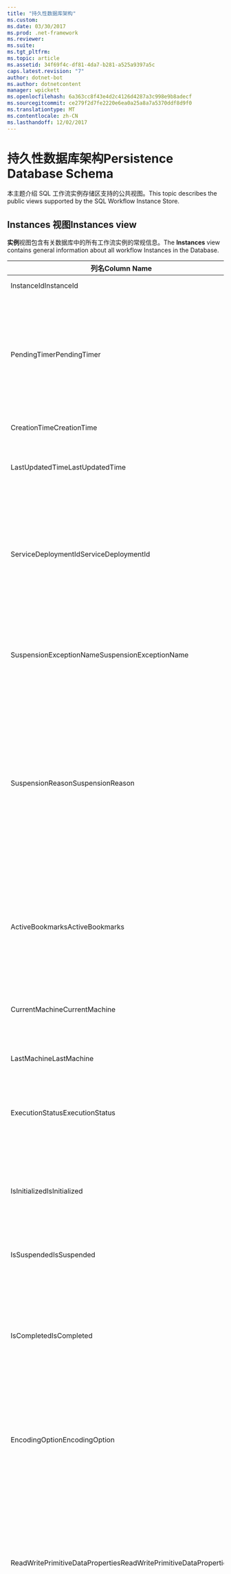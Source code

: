 ```yaml
---
title: "持久性数据库架构"
ms.custom: 
ms.date: 03/30/2017
ms.prod: .net-framework
ms.reviewer: 
ms.suite: 
ms.tgt_pltfrm: 
ms.topic: article
ms.assetid: 34f69f4c-df81-4da7-b281-a525a9397a5c
caps.latest.revision: "7"
author: dotnet-bot
ms.author: dotnetcontent
manager: wpickett
ms.openlocfilehash: 6a363cc8f43e4d2c4126d4287a3c998e9b8adecf
ms.sourcegitcommit: ce279f2d7fe2220e6ea0a25a8a7a5370ddf8d9f0
ms.translationtype: MT
ms.contentlocale: zh-CN
ms.lasthandoff: 12/02/2017
---
```

# <a name="persistence-database-schema"></a><span data-ttu-id="b6fe5-102">持久性数据库架构</span><span class="sxs-lookup"><span data-stu-id="b6fe5-102">Persistence Database Schema</span></span>
<span data-ttu-id="b6fe5-103">本主题介绍 SQL 工作流实例存储区支持的公共视图。</span><span class="sxs-lookup"><span data-stu-id="b6fe5-103">This topic describes the public views supported by the SQL Workflow Instance Store.</span></span>  
  
## <a name="instances-view"></a><span data-ttu-id="b6fe5-104">Instances 视图</span><span class="sxs-lookup"><span data-stu-id="b6fe5-104">Instances view</span></span>  
 <span data-ttu-id="b6fe5-105">**实例**视图包含有关数据库中的所有工作流实例的常规信息。</span><span class="sxs-lookup"><span data-stu-id="b6fe5-105">The **Instances** view contains general information about all workflow Instances in the Database.</span></span>  
  
|<span data-ttu-id="b6fe5-106">列名</span><span class="sxs-lookup"><span data-stu-id="b6fe5-106">Column Name</span></span>|<span data-ttu-id="b6fe5-107">列名称</span><span class="sxs-lookup"><span data-stu-id="b6fe5-107">Column Type</span></span>|<span data-ttu-id="b6fe5-108">描述</span><span class="sxs-lookup"><span data-stu-id="b6fe5-108">Description</span></span>|  
|-----------------|-----------------|-----------------|  
|<span data-ttu-id="b6fe5-109">InstanceId</span><span class="sxs-lookup"><span data-stu-id="b6fe5-109">InstanceId</span></span>|<span data-ttu-id="b6fe5-110">UniqueIdentifier</span><span class="sxs-lookup"><span data-stu-id="b6fe5-110">UniqueIdentifier</span></span>|<span data-ttu-id="b6fe5-111">工作流实例的 ID。</span><span class="sxs-lookup"><span data-stu-id="b6fe5-111">The ID of a workflow instance.</span></span>|  
|<span data-ttu-id="b6fe5-112">PendingTimer</span><span class="sxs-lookup"><span data-stu-id="b6fe5-112">PendingTimer</span></span>|<span data-ttu-id="b6fe5-113">DateTime</span><span class="sxs-lookup"><span data-stu-id="b6fe5-113">DateTime</span></span>|<span data-ttu-id="b6fe5-114">指示工作流在延迟活动上发生阻塞，并将在计时器过期后恢复。</span><span class="sxs-lookup"><span data-stu-id="b6fe5-114">Indicates that the workflow is blocked on a Delay activity and will be resumed after the timer expires.</span></span> <span data-ttu-id="b6fe5-115">如果在等待计时器过期时工作流没有发生阻塞，则此值可以为 null。</span><span class="sxs-lookup"><span data-stu-id="b6fe5-115">This value can be null if the workflow is not blocked waiting on a timer to expire.</span></span>|  
|<span data-ttu-id="b6fe5-116">CreationTime</span><span class="sxs-lookup"><span data-stu-id="b6fe5-116">CreationTime</span></span>|<span data-ttu-id="b6fe5-117">DateTime</span><span class="sxs-lookup"><span data-stu-id="b6fe5-117">DateTime</span></span>|<span data-ttu-id="b6fe5-118">指示创建工作流的时间。</span><span class="sxs-lookup"><span data-stu-id="b6fe5-118">Indicates when the workflow was created.</span></span>|  
|<span data-ttu-id="b6fe5-119">LastUpdatedTime</span><span class="sxs-lookup"><span data-stu-id="b6fe5-119">LastUpdatedTime</span></span>|<span data-ttu-id="b6fe5-120">DateTime</span><span class="sxs-lookup"><span data-stu-id="b6fe5-120">DateTime</span></span>|<span data-ttu-id="b6fe5-121">指示将工作流持久化到数据库的最后时间。</span><span class="sxs-lookup"><span data-stu-id="b6fe5-121">Indicates the last time that the workflow was persisted to the database.</span></span>|  
|<span data-ttu-id="b6fe5-122">ServiceDeploymentId</span><span class="sxs-lookup"><span data-stu-id="b6fe5-122">ServiceDeploymentId</span></span>|<span data-ttu-id="b6fe5-123">BigInt</span><span class="sxs-lookup"><span data-stu-id="b6fe5-123">BigInt</span></span>|<span data-ttu-id="b6fe5-124">用作 [ServiceDeployments] 视图的外键。</span><span class="sxs-lookup"><span data-stu-id="b6fe5-124">Acts as a foreign key to the [ServiceDeployments] view.</span></span> <span data-ttu-id="b6fe5-125">如果当前工作流实例为 Web 承载的服务的实例，则此列具有一个值，否则将其设置为 NULL。</span><span class="sxs-lookup"><span data-stu-id="b6fe5-125">If the current workflow instance is an instance of a web-hosted service, then this column has a value, otherwise it is set to NULL.</span></span>|  
|<span data-ttu-id="b6fe5-126">SuspensionExceptionName</span><span class="sxs-lookup"><span data-stu-id="b6fe5-126">SuspensionExceptionName</span></span>|<span data-ttu-id="b6fe5-127">Nvarchar(450)</span><span class="sxs-lookup"><span data-stu-id="b6fe5-127">Nvarchar(450)</span></span>|<span data-ttu-id="b6fe5-128">指示造成工作流挂起的异常的类型（如 InvalidOperationException）。</span><span class="sxs-lookup"><span data-stu-id="b6fe5-128">Indicates the type of exception (e.g. InvalidOperationException) that caused the workflow to suspend.</span></span>|  
|<span data-ttu-id="b6fe5-129">SuspensionReason</span><span class="sxs-lookup"><span data-stu-id="b6fe5-129">SuspensionReason</span></span>|<span data-ttu-id="b6fe5-130">Nvarchar(max)</span><span class="sxs-lookup"><span data-stu-id="b6fe5-130">Nvarchar(max)</span></span>|<span data-ttu-id="b6fe5-131">指示将工作流实例挂起的原因。</span><span class="sxs-lookup"><span data-stu-id="b6fe5-131">Indicates why the Workflow Instance was suspended.</span></span> <span data-ttu-id="b6fe5-132">如果某个异常造成实例挂起，则此列包含与该异常关联的消息。</span><span class="sxs-lookup"><span data-stu-id="b6fe5-132">If an exception caused the instance to suspend, then this column contains the message associated with the exception.</span></span><br /><br /> <span data-ttu-id="b6fe5-133">如果该实例是手动挂起，则此列包含用户指定的挂起该实例的原因。</span><span class="sxs-lookup"><span data-stu-id="b6fe5-133">If the instance was manually suspended, then this column contains the user-specified reason for suspending the instance.</span></span>|  
|<span data-ttu-id="b6fe5-134">ActiveBookmarks</span><span class="sxs-lookup"><span data-stu-id="b6fe5-134">ActiveBookmarks</span></span>|<span data-ttu-id="b6fe5-135">Nvarchar(max)</span><span class="sxs-lookup"><span data-stu-id="b6fe5-135">Nvarchar(max)</span></span>|<span data-ttu-id="b6fe5-136">如果工作流实例处于空闲状态，则此属性指示该实例是在哪个书签上发生阻塞的。</span><span class="sxs-lookup"><span data-stu-id="b6fe5-136">If the workflow Instance is Idle, this property indicates what bookmarks the instance is blocked on.</span></span> <span data-ttu-id="b6fe5-137">如果该实例没有处于空闲状态，则此列为 NULL。</span><span class="sxs-lookup"><span data-stu-id="b6fe5-137">If the Instance is not idle, then this column is NULL.</span></span>|  
|<span data-ttu-id="b6fe5-138">CurrentMachine</span><span class="sxs-lookup"><span data-stu-id="b6fe5-138">CurrentMachine</span></span>|<span data-ttu-id="b6fe5-139">Nvarchar(128)</span><span class="sxs-lookup"><span data-stu-id="b6fe5-139">Nvarchar(128)</span></span>|<span data-ttu-id="b6fe5-140">指示当前已将工作流实例加载到内存中的计算机的名称。</span><span class="sxs-lookup"><span data-stu-id="b6fe5-140">Indicates the name of the computer currently has the workflow Instance loaded in memory.</span></span>|  
|<span data-ttu-id="b6fe5-141">LastMachine</span><span class="sxs-lookup"><span data-stu-id="b6fe5-141">LastMachine</span></span>|<span data-ttu-id="b6fe5-142">Nvarchar(450)</span><span class="sxs-lookup"><span data-stu-id="b6fe5-142">Nvarchar(450)</span></span>|<span data-ttu-id="b6fe5-143">指示最后加载工作流实例的计算机。</span><span class="sxs-lookup"><span data-stu-id="b6fe5-143">Indicates the last computer that loaded the workflow instance.</span></span>|  
|<span data-ttu-id="b6fe5-144">ExecutionStatus</span><span class="sxs-lookup"><span data-stu-id="b6fe5-144">ExecutionStatus</span></span>|<span data-ttu-id="b6fe5-145">Nvarchar(450)</span><span class="sxs-lookup"><span data-stu-id="b6fe5-145">Nvarchar(450)</span></span>|<span data-ttu-id="b6fe5-146">指示工作流的当前执行状态。</span><span class="sxs-lookup"><span data-stu-id="b6fe5-146">Indicates the current execution state of the Workflow.</span></span> <span data-ttu-id="b6fe5-147">可能的状态包括**执行**，**空闲**，**已关闭**。</span><span class="sxs-lookup"><span data-stu-id="b6fe5-147">Possible states include **Executing**, **Idle**, **Closed**.</span></span>|  
|<span data-ttu-id="b6fe5-148">IsInitialized</span><span class="sxs-lookup"><span data-stu-id="b6fe5-148">IsInitialized</span></span>|<span data-ttu-id="b6fe5-149">位</span><span class="sxs-lookup"><span data-stu-id="b6fe5-149">Bit</span></span>|<span data-ttu-id="b6fe5-150">指示工作流实例是否已初始化。</span><span class="sxs-lookup"><span data-stu-id="b6fe5-150">Indicates whether the workflow instance has been initialized.</span></span> <span data-ttu-id="b6fe5-151">已初始化的工作流实例是至少已持久化一次的工作流实例。</span><span class="sxs-lookup"><span data-stu-id="b6fe5-151">An initialized workflow instance is a workflow instance that has been persisted at least once.</span></span>|  
|<span data-ttu-id="b6fe5-152">IsSuspended</span><span class="sxs-lookup"><span data-stu-id="b6fe5-152">IsSuspended</span></span>|<span data-ttu-id="b6fe5-153">位</span><span class="sxs-lookup"><span data-stu-id="b6fe5-153">Bit</span></span>|<span data-ttu-id="b6fe5-154">指示工作流实例是否已挂起。</span><span class="sxs-lookup"><span data-stu-id="b6fe5-154">Indicates whether the workflow instance has been suspended.</span></span>|  
|<span data-ttu-id="b6fe5-155">IsCompleted</span><span class="sxs-lookup"><span data-stu-id="b6fe5-155">IsCompleted</span></span>|<span data-ttu-id="b6fe5-156">位</span><span class="sxs-lookup"><span data-stu-id="b6fe5-156">Bit</span></span>|<span data-ttu-id="b6fe5-157">指示工作流实例是否已执行完毕。</span><span class="sxs-lookup"><span data-stu-id="b6fe5-157">Indicates whether the Workflow Instance has finished executing.</span></span> <span data-ttu-id="b6fe5-158">**注意：** Iif **InstanceCompletionAction**属性设置为**DeleteAll**，从视图完成后删除的实例。</span><span class="sxs-lookup"><span data-stu-id="b6fe5-158">**Note:**  Iif the **InstanceCompletionAction** property is set to **DeleteAll**, the instances are removed from the view upon completion.</span></span>|  
|<span data-ttu-id="b6fe5-159">EncodingOption</span><span class="sxs-lookup"><span data-stu-id="b6fe5-159">EncodingOption</span></span>|<span data-ttu-id="b6fe5-160">TinyInt</span><span class="sxs-lookup"><span data-stu-id="b6fe5-160">TinyInt</span></span>|<span data-ttu-id="b6fe5-161">描述用于序列化数据属性的编码。</span><span class="sxs-lookup"><span data-stu-id="b6fe5-161">Describes the encoding used to serialize the data properties.</span></span><br /><br /> <span data-ttu-id="b6fe5-162">-0 – 无编码</span><span class="sxs-lookup"><span data-stu-id="b6fe5-162">-   0 – No encoding</span></span><br /><span data-ttu-id="b6fe5-163">-1 – GzipStream</span><span class="sxs-lookup"><span data-stu-id="b6fe5-163">-   1 – GzipStream</span></span>|  
|<span data-ttu-id="b6fe5-164">ReadWritePrimitiveDataProperties</span><span class="sxs-lookup"><span data-stu-id="b6fe5-164">ReadWritePrimitiveDataProperties</span></span>|<span data-ttu-id="b6fe5-165">Varbinary(max)</span><span class="sxs-lookup"><span data-stu-id="b6fe5-165">Varbinary(max)</span></span>|<span data-ttu-id="b6fe5-166">包含已序列化的实例数据属性，当加载实例时，这些属性将会重新提供给工作流运行时。</span><span class="sxs-lookup"><span data-stu-id="b6fe5-166">Contains serialized instance data properties that will be provided back to the workflow Runtime when the instance is loaded.</span></span><br /><br /> <span data-ttu-id="b6fe5-167">每个基元属性都是本机 CLR 类型，这意味着，对 Blob 进行反序列化不需要特殊程序集。</span><span class="sxs-lookup"><span data-stu-id="b6fe5-167">Each primitive property is a native CLR type, which means that no special assemblies are needed to deserialize the blob.</span></span>|  
|<span data-ttu-id="b6fe5-168">WriteOnlyPrimitiveDataProperties</span><span class="sxs-lookup"><span data-stu-id="b6fe5-168">WriteOnlyPrimitiveDataProperties</span></span>|<span data-ttu-id="b6fe5-169">Varbinary(max)</span><span class="sxs-lookup"><span data-stu-id="b6fe5-169">Varbinary(max)</span></span>|<span data-ttu-id="b6fe5-170">包含已序列化的实例数据属性，当加载实例时，这些属性不会重新提供给工作流运行时。</span><span class="sxs-lookup"><span data-stu-id="b6fe5-170">Contains serialized instance data properties that are not provided back to the workflow runtime when the instance is loaded.</span></span><br /><br /> <span data-ttu-id="b6fe5-171">每个基元属性都是本机 CLR 类型，这意味着，对 Blob 进行反序列化不需要特殊程序集。</span><span class="sxs-lookup"><span data-stu-id="b6fe5-171">Each primitive property is a native CLR type, which means that no special assemblies are needed to deserialize the blob.</span></span>|  
|<span data-ttu-id="b6fe5-172">ReadWriteComplexDataProperties</span><span class="sxs-lookup"><span data-stu-id="b6fe5-172">ReadWriteComplexDataProperties</span></span>|<span data-ttu-id="b6fe5-173">Varbinary(max)</span><span class="sxs-lookup"><span data-stu-id="b6fe5-173">Varbinary(max)</span></span>|<span data-ttu-id="b6fe5-174">包含已序列化的实例数据属性，当加载实例时，这些属性将会重新提供给工作流运行时。</span><span class="sxs-lookup"><span data-stu-id="b6fe5-174">Contains serialized instance data properties that will be provided back to the workflow runtime when the instance is loaded.</span></span><br /><br /> <span data-ttu-id="b6fe5-175">反序列化程序需要知道此 Blob 中存储的所有对象类型。</span><span class="sxs-lookup"><span data-stu-id="b6fe5-175">A deserializer would require knowledge of all object types stored in this blob.</span></span>|  
|<span data-ttu-id="b6fe5-176">WriteOnlyComplexDataProperties</span><span class="sxs-lookup"><span data-stu-id="b6fe5-176">WriteOnlyComplexDataProperties</span></span>|<span data-ttu-id="b6fe5-177">Varbinary(max)</span><span class="sxs-lookup"><span data-stu-id="b6fe5-177">Varbinary(max)</span></span>|<span data-ttu-id="b6fe5-178">包含已序列化的实例数据属性，当加载实例时，这些属性不会重新提供给工作流运行时。</span><span class="sxs-lookup"><span data-stu-id="b6fe5-178">Contains serialized instance data properties that are not provided back to the workflow runtime when the instance is loaded.</span></span><br /><br /> <span data-ttu-id="b6fe5-179">反序列化程序需要知道此 Blob 中存储的所有对象类型。</span><span class="sxs-lookup"><span data-stu-id="b6fe5-179">A deserializer would require knowledge of all object types stored in this blob.</span></span>|  
|<span data-ttu-id="b6fe5-180">IdentityName</span><span class="sxs-lookup"><span data-stu-id="b6fe5-180">IdentityName</span></span>|<span data-ttu-id="b6fe5-181">Nvarchar(max)</span><span class="sxs-lookup"><span data-stu-id="b6fe5-181">Nvarchar(max)</span></span>|<span data-ttu-id="b6fe5-182">工作流定义的名称。</span><span class="sxs-lookup"><span data-stu-id="b6fe5-182">The name of the workflow definition.</span></span>|  
|<span data-ttu-id="b6fe5-183">IdentityPackage</span><span class="sxs-lookup"><span data-stu-id="b6fe5-183">IdentityPackage</span></span>|<span data-ttu-id="b6fe5-184">Nvarchar(max)</span><span class="sxs-lookup"><span data-stu-id="b6fe5-184">Nvarchar(max)</span></span>|<span data-ttu-id="b6fe5-185">创建工作流时提供的包信息（例如，程序集名称）。</span><span class="sxs-lookup"><span data-stu-id="b6fe5-185">The package information given when the workflow was created (such as the assembly name).</span></span>|  
|<span data-ttu-id="b6fe5-186">生成</span><span class="sxs-lookup"><span data-stu-id="b6fe5-186">Build</span></span>|<span data-ttu-id="b6fe5-187">BigInt</span><span class="sxs-lookup"><span data-stu-id="b6fe5-187">BigInt</span></span>|<span data-ttu-id="b6fe5-188">工作流版本的生成号。</span><span class="sxs-lookup"><span data-stu-id="b6fe5-188">The build number of the workflow version.</span></span>|  
|<span data-ttu-id="b6fe5-189">主要</span><span class="sxs-lookup"><span data-stu-id="b6fe5-189">Major</span></span>|<span data-ttu-id="b6fe5-190">BigInt</span><span class="sxs-lookup"><span data-stu-id="b6fe5-190">BigInt</span></span>|<span data-ttu-id="b6fe5-191">工作流版本的主版本号。</span><span class="sxs-lookup"><span data-stu-id="b6fe5-191">The major number of the workflow version.</span></span>|  
|<span data-ttu-id="b6fe5-192">次要</span><span class="sxs-lookup"><span data-stu-id="b6fe5-192">Minor</span></span>|<span data-ttu-id="b6fe5-193">BigInt</span><span class="sxs-lookup"><span data-stu-id="b6fe5-193">BigInt</span></span>|<span data-ttu-id="b6fe5-194">工作流版本的次版本号。</span><span class="sxs-lookup"><span data-stu-id="b6fe5-194">The minor number of the workflow version.</span></span>|  
|<span data-ttu-id="b6fe5-195">Revision</span><span class="sxs-lookup"><span data-stu-id="b6fe5-195">Revision</span></span>|<span data-ttu-id="b6fe5-196">BigInt</span><span class="sxs-lookup"><span data-stu-id="b6fe5-196">BigInt</span></span>|<span data-ttu-id="b6fe5-197">工作流版本的修订号。</span><span class="sxs-lookup"><span data-stu-id="b6fe5-197">The revision number of the workflow version.</span></span>|  
  
> [!CAUTION]
>  <span data-ttu-id="b6fe5-198">**实例**视图还包含一个 Delete 触发器。</span><span class="sxs-lookup"><span data-stu-id="b6fe5-198">The **Instances** view also contains a Delete trigger.</span></span> <span data-ttu-id="b6fe5-199">具有适当权限的用户可以对此视图执行 Delete 语句，这将从数据库中强制移除工作流实例。</span><span class="sxs-lookup"><span data-stu-id="b6fe5-199">Users with the appropriate permissions can execute delete statements against this view that will forcefully remove workflow Instances from the Database.</span></span> <span data-ttu-id="b6fe5-200">由于从工作流运行时的下面删除实例可能会导致意外的结果，所以，建议不到万不得已，不要直接从视图删除，</span><span class="sxs-lookup"><span data-stu-id="b6fe5-200">We recommend deleting directly from the view only as a last resort because deleting an instance from underneath the workflow runtime could result in unintended consequences.</span></span> <span data-ttu-id="b6fe5-201">而应使用工作流实例管理终结点来使工作流运行时终止实例。</span><span class="sxs-lookup"><span data-stu-id="b6fe5-201">Instead, use the Workflow Instance Management Endpoint to have the workflow runtime terminate the instance.</span></span> <span data-ttu-id="b6fe5-202">如果需要从视图中删除大量实例，请确保没有可能正在对这些实例进行操作的活动的运行时。</span><span class="sxs-lookup"><span data-stu-id="b6fe5-202">If you want to delete a large number of Instances from the view, make sure there are no active runtimes that could be operating on these instances.</span></span>  
  
## <a name="servicedeployments-view"></a><span data-ttu-id="b6fe5-203">ServiceDeployments 视图</span><span class="sxs-lookup"><span data-stu-id="b6fe5-203">ServiceDeployments view</span></span>  
 <span data-ttu-id="b6fe5-204">**ServiceDeployments**视图包含所有 web 部署信息 (IIS / WAS) 承载的工作流服务。</span><span class="sxs-lookup"><span data-stu-id="b6fe5-204">The **ServiceDeployments** view contains deployment information for all Web (IIS/WAS) hosted workflow services.</span></span> <span data-ttu-id="b6fe5-205">是 Web 承载的每个工作流实例将包含**ServiceDeploymentId** ，引用此视图中的一行。</span><span class="sxs-lookup"><span data-stu-id="b6fe5-205">Each workflow instance that is Web-hosted will contain a **ServiceDeploymentId** that refers to a row in this view.</span></span>  
  
|<span data-ttu-id="b6fe5-206">列名</span><span class="sxs-lookup"><span data-stu-id="b6fe5-206">Column Name</span></span>|<span data-ttu-id="b6fe5-207">列名称</span><span class="sxs-lookup"><span data-stu-id="b6fe5-207">Column Type</span></span>|<span data-ttu-id="b6fe5-208">描述</span><span class="sxs-lookup"><span data-stu-id="b6fe5-208">Description</span></span>|  
|-----------------|-----------------|-----------------|  
|<span data-ttu-id="b6fe5-209">ServiceDeploymentId</span><span class="sxs-lookup"><span data-stu-id="b6fe5-209">ServiceDeploymentId</span></span>|<span data-ttu-id="b6fe5-210">BigInt</span><span class="sxs-lookup"><span data-stu-id="b6fe5-210">BigInt</span></span>|<span data-ttu-id="b6fe5-211">此视图的主键。</span><span class="sxs-lookup"><span data-stu-id="b6fe5-211">The primary key for this view.</span></span>|  
|<span data-ttu-id="b6fe5-212">SiteName</span><span class="sxs-lookup"><span data-stu-id="b6fe5-212">SiteName</span></span>|<span data-ttu-id="b6fe5-213">Nvarchar(max)</span><span class="sxs-lookup"><span data-stu-id="b6fe5-213">Nvarchar(max)</span></span>|<span data-ttu-id="b6fe5-214">表示包含工作流服务的站点的名称 (例如**Default Web Site**)。</span><span class="sxs-lookup"><span data-stu-id="b6fe5-214">Represents the name of the site that contains the workflow service (e.g. **Default Web Site**).</span></span>|  
|<span data-ttu-id="b6fe5-215">RelativeServicePath</span><span class="sxs-lookup"><span data-stu-id="b6fe5-215">RelativeServicePath</span></span>|<span data-ttu-id="b6fe5-216">Nvarchar(max)</span><span class="sxs-lookup"><span data-stu-id="b6fe5-216">Nvarchar(max)</span></span>|<span data-ttu-id="b6fe5-217">表示相对于指向工作流服务的站点的虚拟路径</span><span class="sxs-lookup"><span data-stu-id="b6fe5-217">Represents the virtual path relative to the site that points to the workflow service.</span></span> <span data-ttu-id="b6fe5-218">（例如 **/app1/PurchaseOrderService.svc**)。</span><span class="sxs-lookup"><span data-stu-id="b6fe5-218">(e.g.  **/app1/PurchaseOrderService.svc**).</span></span>|  
|<span data-ttu-id="b6fe5-219">RelativeApplicationPath</span><span class="sxs-lookup"><span data-stu-id="b6fe5-219">RelativeApplicationPath</span></span>|<span data-ttu-id="b6fe5-220">Nvarchar(max)</span><span class="sxs-lookup"><span data-stu-id="b6fe5-220">Nvarchar(max)</span></span>|<span data-ttu-id="b6fe5-221">表示相对于指向包含工作流服务的应用程序的站点的虚拟路径</span><span class="sxs-lookup"><span data-stu-id="b6fe5-221">Represents the virtual path relative to the site that points to an application that contains the workflow service.</span></span> <span data-ttu-id="b6fe5-222">(例如**/app1**)。</span><span class="sxs-lookup"><span data-stu-id="b6fe5-222">(e.g. **/app1**).</span></span>|  
|<span data-ttu-id="b6fe5-223">ServiceName</span><span class="sxs-lookup"><span data-stu-id="b6fe5-223">ServiceName</span></span>|<span data-ttu-id="b6fe5-224">Nvarchar(max)</span><span class="sxs-lookup"><span data-stu-id="b6fe5-224">Nvarchar(max)</span></span>|<span data-ttu-id="b6fe5-225">表示工作流服务的名称</span><span class="sxs-lookup"><span data-stu-id="b6fe5-225">Represents the name of the workflow Service.</span></span> <span data-ttu-id="b6fe5-226">(例如**PurchaseOrderService**)。</span><span class="sxs-lookup"><span data-stu-id="b6fe5-226">(e.g. **PurchaseOrderService**).</span></span>|  
|<span data-ttu-id="b6fe5-227">ServiceNamespace</span><span class="sxs-lookup"><span data-stu-id="b6fe5-227">ServiceNamespace</span></span>|<span data-ttu-id="b6fe5-228">Nvarchar(max)</span><span class="sxs-lookup"><span data-stu-id="b6fe5-228">Nvarchar(max)</span></span>|<span data-ttu-id="b6fe5-229">表示工作流服务的命名空间</span><span class="sxs-lookup"><span data-stu-id="b6fe5-229">Represents the namespace of the workflow Service.</span></span> <span data-ttu-id="b6fe5-230">(例如**MyCompany**)。</span><span class="sxs-lookup"><span data-stu-id="b6fe5-230">(e.g. **MyCompany**).</span></span>|  
  
 <span data-ttu-id="b6fe5-231">ServiceDeployments 视图还包含一个“删除”触发器。</span><span class="sxs-lookup"><span data-stu-id="b6fe5-231">The ServiceDeployments View also contains a Delete trigger.</span></span> <span data-ttu-id="b6fe5-232">具有适当权限的用户可以对此视图执行 Delete 语句，这将从数据库移除 ServiceDeployment 项。</span><span class="sxs-lookup"><span data-stu-id="b6fe5-232">Users with the appropriate permissions can execute delete statements against this view to remove ServiceDeployment entries from the Database.</span></span> <span data-ttu-id="b6fe5-233">请注意：</span><span class="sxs-lookup"><span data-stu-id="b6fe5-233">Note that:</span></span>  
  
1.  <span data-ttu-id="b6fe5-234">从此视图中删除项的开销很大，因为在执行此操作之前必须锁定整个数据库。</span><span class="sxs-lookup"><span data-stu-id="b6fe5-234">Deleting entries from this view is costly since the entire Database must be locked prior to performing this operation.</span></span> <span data-ttu-id="b6fe5-235">为了避免出现工作流实例可能引用一个不存在的 ServiceDeployment 项的情况，这是必需的。</span><span class="sxs-lookup"><span data-stu-id="b6fe5-235">This is necessary to avoid the scenario where a workflow Instance could refer to a non-existent ServiceDeployment entry.</span></span> <span data-ttu-id="b6fe5-236">请仅在停机期间/维护期间在此视图中进行删除操作。</span><span class="sxs-lookup"><span data-stu-id="b6fe5-236">Delete from this view only during down times / maintenance windows.</span></span>  
  
2.  <span data-ttu-id="b6fe5-237">任何尝试删除中存在的项引用的 ServiceDeployment 行**实例**视图将导致不执行任何操作。</span><span class="sxs-lookup"><span data-stu-id="b6fe5-237">Any attempt to delete a ServiceDeployment row which is referenced to by entries in the **Instances** view will result in a no-op.</span></span> <span data-ttu-id="b6fe5-238">仅可以删除没有任何引用的 ServiceDeployment 行。</span><span class="sxs-lookup"><span data-stu-id="b6fe5-238">You can only delete ServiceDeployment rows with zero references.</span></span>  
  
## <a name="instancepromotedproperties-view"></a><span data-ttu-id="b6fe5-239">InstancePromotedProperties 视图</span><span class="sxs-lookup"><span data-stu-id="b6fe5-239">InstancePromotedProperties view</span></span>  
 <span data-ttu-id="b6fe5-240">**InstancePromotedProperties**视图包含由用户指定的所有促销属性的信息。</span><span class="sxs-lookup"><span data-stu-id="b6fe5-240">The **InstancePromotedProperties** view contains information for all the promoted properties that are specified by the user.</span></span> <span data-ttu-id="b6fe5-241">促销属性用作一类属性，用户可以在查询中使用它来检索实例。</span><span class="sxs-lookup"><span data-stu-id="b6fe5-241">A promoted property functions as a first-class property, which a user can use in queries to retrieve instances.</span></span>  <span data-ttu-id="b6fe5-242">例如，用户可以添加 PurchaseOrder 促销，它始终存储中的订单的成本**Value1**列。</span><span class="sxs-lookup"><span data-stu-id="b6fe5-242">For example, a user could add a PurchaseOrder promotion which always stores the cost of an order in the **Value1** column.</span></span> <span data-ttu-id="b6fe5-243">这样用户可以查询所有成本超过某个值的购买订单。</span><span class="sxs-lookup"><span data-stu-id="b6fe5-243">This would enable a user to query for all purchase orders whose cost exceeds a certain value.</span></span>  
  
|<span data-ttu-id="b6fe5-244">列名称</span><span class="sxs-lookup"><span data-stu-id="b6fe5-244">Column Type</span></span>|<span data-ttu-id="b6fe5-245">列名称</span><span class="sxs-lookup"><span data-stu-id="b6fe5-245">Column Type</span></span>|<span data-ttu-id="b6fe5-246">描述</span><span class="sxs-lookup"><span data-stu-id="b6fe5-246">Description</span></span>|  
|-|-|-|  
|<span data-ttu-id="b6fe5-247">InstanceId</span><span class="sxs-lookup"><span data-stu-id="b6fe5-247">InstanceId</span></span>|<span data-ttu-id="b6fe5-248">UniqueIdentifier</span><span class="sxs-lookup"><span data-stu-id="b6fe5-248">UniqueIdentifier</span></span>|<span data-ttu-id="b6fe5-249">工作流实例的 ID</span><span class="sxs-lookup"><span data-stu-id="b6fe5-249">The ID of the Workflow Instance</span></span>|  
|<span data-ttu-id="b6fe5-250">EncodingOption</span><span class="sxs-lookup"><span data-stu-id="b6fe5-250">EncodingOption</span></span>|<span data-ttu-id="b6fe5-251">TinyInt</span><span class="sxs-lookup"><span data-stu-id="b6fe5-251">TinyInt</span></span>|<span data-ttu-id="b6fe5-252">描述用于序列化促销二进制属性的编码。</span><span class="sxs-lookup"><span data-stu-id="b6fe5-252">Describes the encoding used to serialize the promoted binary properties.</span></span><br /><br /> <span data-ttu-id="b6fe5-253">-0 – 无编码</span><span class="sxs-lookup"><span data-stu-id="b6fe5-253">-   0 – No encoding</span></span><br /><span data-ttu-id="b6fe5-254">-1 – GZipStream</span><span class="sxs-lookup"><span data-stu-id="b6fe5-254">-   1 – GZipStream</span></span>|  
|<span data-ttu-id="b6fe5-255">PromotionName</span><span class="sxs-lookup"><span data-stu-id="b6fe5-255">PromotionName</span></span>|<span data-ttu-id="b6fe5-256">Nvarchar(400)</span><span class="sxs-lookup"><span data-stu-id="b6fe5-256">Nvarchar(400)</span></span>|<span data-ttu-id="b6fe5-257">与此实例关联的促销的名称。</span><span class="sxs-lookup"><span data-stu-id="b6fe5-257">The name of the Promotion associated with this instance.</span></span> <span data-ttu-id="b6fe5-258">需要 PromotionName 来在此行的一般列中添加上下文。</span><span class="sxs-lookup"><span data-stu-id="b6fe5-258">The PromotionName is needed to add context to the generic columns in this row.</span></span><br /><br /> <span data-ttu-id="b6fe5-259">例如，PurchaseOrder 的 PromotionName 可能指示 Value1 包含订单成本，Value2 包含下订单的客户的名称，Value 3 包含客户地址，等等。</span><span class="sxs-lookup"><span data-stu-id="b6fe5-259">For example, a PromotionName of PurchaseOrder could indicate that Value1 contains the cost of the order, Value2 contains the name of the customer who placed the order, Value 3 contains the address of the customer, and so on.</span></span>|  
|<span data-ttu-id="b6fe5-260">Value[1-32]</span><span class="sxs-lookup"><span data-stu-id="b6fe5-260">Value[1-32]</span></span>|<span data-ttu-id="b6fe5-261">SqlVariant</span><span class="sxs-lookup"><span data-stu-id="b6fe5-261">SqlVariant</span></span>|<span data-ttu-id="b6fe5-262">Value[1-32] 包含可以在 SqlVariant 列中存储的值。</span><span class="sxs-lookup"><span data-stu-id="b6fe5-262">Value[1-32] contains values that can be stored in a SqlVariant column.</span></span> <span data-ttu-id="b6fe5-263">单次促销包含的 SqlVariant 不能超过 32 个。</span><span class="sxs-lookup"><span data-stu-id="b6fe5-263">A single promotion cannot contain more than 32 SqlVariants.</span></span>|  
|<span data-ttu-id="b6fe5-264">Value[33-64]</span><span class="sxs-lookup"><span data-stu-id="b6fe5-264">Value[33-64]</span></span>|<span data-ttu-id="b6fe5-265">Varbinary(max)</span><span class="sxs-lookup"><span data-stu-id="b6fe5-265">Varbinary(max)</span></span>|<span data-ttu-id="b6fe5-266">值[33-64] 包含可序列化的值。例如 Value33 可能包含购买项的一个 JPEG。</span><span class="sxs-lookup"><span data-stu-id="b6fe5-266">Value[33-64] contains serialized values.For instance, Value33 could contain a JPEG of an item being purchased.</span></span> <span data-ttu-id="b6fe5-267">单个促销包含的 SqlVariant 不能超过 32 个。</span><span class="sxs-lookup"><span data-stu-id="b6fe5-267">A single promotion cannot contain more than 32 binary properties</span></span>|  
  
 <span data-ttu-id="b6fe5-268">InstancePromotedProperties 视图与架构绑定在一起，这意味着，用户可以在一个列或多个列上添加索引，以便针对此视图优化查询。</span><span class="sxs-lookup"><span data-stu-id="b6fe5-268">The InstancePromotedProperties view is schema bound, which means that users can add indices on one or more columns in order to optimize queries against this view.</span></span>  
  
> [!NOTE]
>  <span data-ttu-id="b6fe5-269">索引视图需要更大的存储空间，并增加额外的处理开销。</span><span class="sxs-lookup"><span data-stu-id="b6fe5-269">An indexed view requires more storage and adds additional processing overhead.</span></span> <span data-ttu-id="b6fe5-270">请参阅[与 SQL Server 2008 索引视图提高性能](http://go.microsoft.com/fwlink/?LinkId=179529)有关详细信息。</span><span class="sxs-lookup"><span data-stu-id="b6fe5-270">Please refer to [Improving Performance with SQL Server 2008 Indexed Views](http://go.microsoft.com/fwlink/?LinkId=179529) for more information.</span></span>
